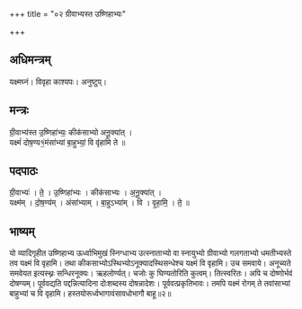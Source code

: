 +++
title = "०२ ग्रीवाभ्यस्त उष्णिहाभ्यः"

+++
## अधिमन्त्रम्
यक्ष्मघ्नं। विवृहा काश्यपः। अनुष्टुप्।

## मन्त्रः
ग्री॒वाभ्य॑स्त उ॒ष्णिहा॑भ्यः॒ कीक॑साभ्यो अनू॒क्या॑त् ।  
यक्ष्मं॑ दोष॒ण्य१॒॑मंसा॑भ्यां बा॒हुभ्यां॒ वि वृ॑हामि ते ॥

## पदपाठः
ग्री॒वाभ्यः॑ । ते॒ । उ॒ष्णिहा॑भ्यः । कीक॑साभ्यः । अ॒नू॒क्या॑त् ।  
यक्ष्म॑म् । दो॒ष॒ण्य॑म् । अंसा॑भ्याम् । बा॒हुऽभ्या॑म् । वि । वृ॒हा॒मि॒ । ते॒ ॥

## भाष्यम्
यो व्यादिगृहीत उष्णिहाभ्य ऊर्ध्वाभिमुखं स्निग्धाभ्य उत्स्नाताभ्यो वा स्नायुभ्यो ग्रीवाभ्यो गलगताभ्यो धमतीभ्यस्ते तव यक्ष्मं वि वृहामि। तथा कीकसाभ्योऽस्थिभ्योऽनूक्यादस्थिसन्धेश्च यक्ष्मं वि वृहामि। उच समवाये। अनूच्यते समवेयत इत्यस्थ्नः सन्धिरनूक्यः। ऋहलोर्ण्यत्। चजोः कु घिण्यतोरिति कुत्वम्। तित्स्वरितः। अपि च दोष्णोर्भवं दोषण्यम्। पूर्ववद्यति पद्दन्नित्यादिना दोःशब्दस्य दोषन्नादेशः। पूर्ववत्प्रकृतिभावः। तमपि यक्ष्मं रोगम् ते तवांसाभ्यां बाहुभ्यां च वि वृहामि। हस्तयोरूर्ध्वभागावंसावधोभागौ बाहू॥२॥